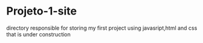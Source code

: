 # Projeto-1-site
directory responsible for storing my first project using javasript,html and css that is under construction
